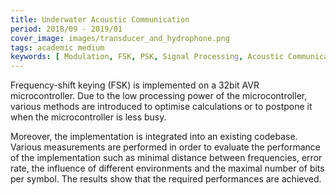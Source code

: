```yaml
---
title: Underwater Acoustic Communication
period: 2018/09 - 2019/01 
cover_image: images/transducer_and_hydrophone.png
tags: academic medium
keywords: [ Modulation, FSK, PSK, Signal Processing, Acoustic Communication, Python, C, AVR ]
---
```


Frequency-shift keying (FSK) is implemented on a 32bit AVR microcontroller.
Due to the low processing power of the microcontroller, various methods are introduced to optimise calculations or to postpone it when the microcontroller is less busy.

<!--more-->

Moreover, the implementation is integrated into an existing codebase.
Various measurements are performed in order to evaluate the performance of the implementation such as minimal distance between frequencies, error rate, the influence of different environments and the maximal number of bits per symbol.
The results show that the required performances are achieved.